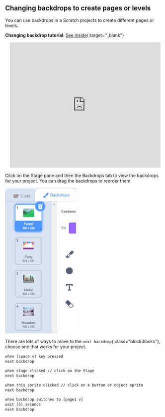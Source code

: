 ## Changing backdrops to create pages or levels

You can use backdrops in a Scratch projects to create different pages or levels.

**Changing backdrop tutorial**: [See inside](https://scratch.mit.edu/projects/498966268/editor){:target="_blank"}
<div class="scratch-preview" style="margin-left: 15px;">
  <iframe allowtransparency="true" width="485" height="402" src="https://scratch.mit.edu/projects/embed/498966268/?autostart=false" frameborder="0"></iframe>
</div>

Click on the Stage pane and then the Backdrops tab to view the backdrops for your project. You can drag the backdrops to reorder them.

![Backdrops in order](images/backdrops-in-order.png)

There are lots of ways to move to the `next backdrop`{:class="block3looks"}, choose one that works for your project.

```blocks3
when [space v] key pressed
next backdrop
```

```blocks3
when stage clicked // click on the Stage
next backdrop
```

```blocks3
when this sprite clicked // click on a button or object sprite
next backdrop
```

```blocks3
when backdrop switches to [page1 v]
wait [5] seconds
next backdrop
```
